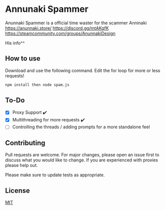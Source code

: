 # Annunaki Spammer

Anunnaki Spammer is a official time waster for the scammer Anninaki
https://anunnaki.store/
https://discord.gg/mtAKqfK
https://steamcommunity.com/groups/AnunnakiDesign

His info^^



## How to use

Download and use the following command. Edit the for loop for more or less requests!

```bash
npm install then node spam.js
```

## To-Do

- [x] Proxy Support :heavy_check_mark:
- [x]  Multithreading for more requests :heavy_check_mark:
- [ ]  Controlling the threads / adding prompts for a more standalone feel

## Contributing
Pull requests are welcome. For major changes, please open an issue first to discuss what you would like to change. If you are experienced with proxies please help out.

Please make sure to update tests as appropriate.

## License
[MIT](https://choosealicense.com/licenses/mit/)
